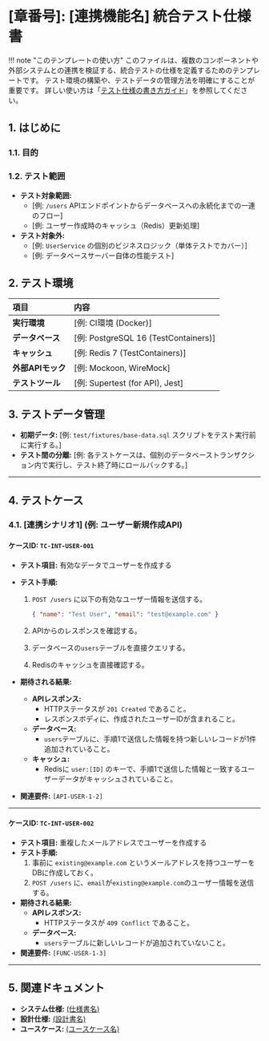 # [章番号]: [連携機能名] 統合テスト仕様書

<!-- prettier-ignore -->
!!! note "このテンプレートの使い方"
  このファイルは、複数のコンポーネントや外部システムとの連携を検証する、統合テストの仕様を定義するためのテンプレートです。
  テスト環境の構築や、テストデータの管理方法を明確にすることが重要です。
  詳しい使い方は「[テスト仕様の書き方ガイド](ここにガイドへのパスを記述してください)」を参照してください。

## 1. はじめに

### 1.1. 目的

<!-- このテストが何を検証するのかを記述します。（例: ユーザー登録APIが、アプリケーションサービス、データベース、キャッシュと正しく連携し、一連の処理を完了できることを保証する） -->

### 1.2. テスト範囲

<!-- このテスト仕様書が対象とする連携ポイントと、対象としない範囲を明確にします。 -->

- **テスト対象範囲:**
  - [例: `/users` APIエンドポイントからデータベースへの永続化までの一連のフロー]
  - [例: ユーザー作成時のキャッシュ（Redis）更新処理]
- **テスト対象外:**
  - [例: `UserService` の個別のビジネスロジック（単体テストでカバー）]
  - [例: データベースサーバー自体の性能テスト]

## 2. テスト環境

| 項目              | 内容                                 |
| :---------------- | :----------------------------------- |
| **実行環境**      | [例: CI環境 (Docker)]                |
| **データベース**  | [例: PostgreSQL 16 (TestContainers)] |
| **キャッシュ**    | [例: Redis 7 (TestContainers)]       |
| **外部APIモック** | [例: Mockoon, WireMock]              |
| **テストツール**  | [例: Supertest (for API), Jest]      |

## 3. テストデータ管理

- **初期データ:**
  <!-- テスト実行前に必要な初期データの投入方法を記述します。 -->
  [例: `test/fixtures/base-data.sql` スクリプトをテスト実行前に実行する。]
- **テスト間の分離:**
  <!-- 各テストケースが他のテストに影響を与えないようにするための方針を記述します。 -->
  [例: 各テストケースは、個別のデータベーストランザクション内で実行し、テスト終了時にロールバックする。]

---

## 4. テストケース

<!-- ここに、検証すべき連携シナリオを見出しとリスト形式で記述します。 -->

### 4.1. [連携シナリオ1] (例: ユーザー新規作成API)

#### ケースID: `TC-INT-USER-001`

- **テスト項目:** 有効なデータでユーザーを作成する
- **テスト手順:**
  1. `POST /users` に以下の有効なユーザー情報を送信する。

     ```json
     { "name": "Test User", "email": "test@example.com" }
     ```

  2. APIからのレスポンスを確認する。
  3. データベースの`users`テーブルを直接クエリする。
  4. Redisのキャッシュを直接確認する。

- **期待される結果:**
  - **APIレスポンス:**
    - HTTPステータスが `201 Created` であること。
    - レスポンスボディに、作成されたユーザーIDが含まれること。
  - **データベース:**
    - `users`テーブルに、手順1で送信した情報を持つ新しいレコードが1件追加されていること。
  - **キャッシュ:**
    - Redisに `user:[ID]` のキーで、手順1で送信した情報と一致するユーザーデータがキャッシュされていること。
- **関連要件:** `[API-USER-1-2]`

---

#### ケースID: `TC-INT-USER-002`

- **テスト項目:** 重複したメールアドレスでユーザーを作成する
- **テスト手順:**
  1. 事前に `existing@example.com` というメールアドレスを持つユーザーをDBに作成しておく。
  2. `POST /users` に、`email`が`existing@example.com`のユーザー情報を送信する。
- **期待される結果:**
  - **APIレスポンス:**
    - HTTPステータスが `409 Conflict` であること。
  - **データベース:**
    - `users`テーブルに新しいレコードが追加されていないこと。
- **関連要件:** `[FUNC-USER-1-3]`

---

## 5. 関連ドキュメント

- **システム仕様:** [(仕様書名)](../../../../01_システム仕様/README.md)
- **設計仕様:** [(設計書名)](../../../../03_設計仕様/README.md)
- **ユースケース:** [(ユースケース名)](../../../../02_ユースケース/README.md)
